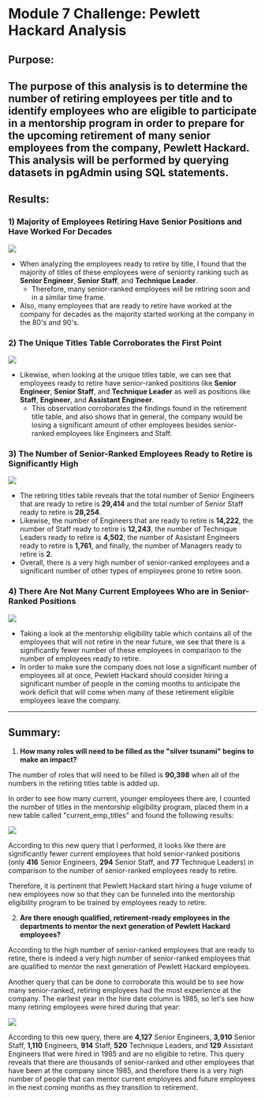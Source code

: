 # Module 7 Challenge: Pewlett Hackard Analysis

## Purpose:
The purpose of this analysis is to determine the number of retiring employees per title and to identify employees who are eligible to participate in a mentorship program in order to prepare for the upcoming retirement of many senior employees from the company, Pewlett Hackard. This analysis will be performed by querying datasets in pgAdmin using SQL statements.
---
## Results:

### 1) Majority of Employees Retiring Have Senior Positions and Have Worked For Decades
![](https://github.com/mbroad1/Module-7-Pewlett-Hackard-Analysis/blob/main/Images/retirement_titles.png)
- When analyzing the employees ready to retire by title, I found that the majority of titles of these employees were of seniority ranking such as **Senior Engineer**, **Senior Staff**, and **Technique Leader**.
    - Therefore, many senior-ranked employees will be retiring soon and in a similar time frame.
- Also, many employees that are ready to retire have worked at the company for decades as the majority started working at the company in the 80's and 90's.

### 2) The Unique Titles Table Corroborates the First Point
![](https://github.com/mbroad1/Module-7-Pewlett-Hackard-Analysis/blob/main/Images/unique_titles.png)
- Likewise, when looking at the unique titles table, we can see that employees ready to retire have senior-ranked positions like **Senior Engineer**, **Senior Staff**, and **Technique Leader** as well as positions like **Staff**, **Engineer**, and **Assistant Engineer**.
    - This observation corroborates the findings found in the retirement title table, and also shows that in general, the company would be losing a significant amount of other employees besides senior-ranked employees like Engineers and Staff. 

### 3) The Number of Senior-Ranked Employees Ready to Retire is Significantly High
![](https://github.com/mbroad1/Module-7-Pewlett-Hackard-Analysis/blob/main/Images/retiring_titles.png)
- The retiring titles table reveals that the total number of Senior Engineers that are ready to retire is **29,414** and the total number of Senior Staff ready to retire is **28,254**.
- Likewise, the number of Engineers that are ready to retire is **14,222**, the number of Staff ready to retire is **12,243**, the number of Technique Leaders ready to retire is **4,502**, the number of Assistant Engineers ready to retire is **1,761**, and finally, the number of Managers ready to retire is **2**.
- Overall, there is a very high number of senior-ranked employees and a significant number of other types of employees prone to retire soon.

### 4) There Are Not Many Current Employees Who are in Senior-Ranked Positions
![](https://github.com/mbroad1/Module-7-Pewlett-Hackard-Analysis/blob/main/Images/mentorship_eligibility.png)
- Taking a look at the mentorship eligibility table which contains all of the employees that will not retire in the near future, we see that there is a significantly fewer number of these employees in comparison to the number of employees ready to retire.
- In order to make sure the company does not lose a significant number of employees all at once, Pewlett Hackard should consider hiring a significant number of people in the coming months to anticipate the work deficit that will come when many of these retirement eligible employees leave the company.
---
## Summary:
1) **How many roles will need to be filled as the "silver tsunami" begins to make an impact?**

The number of roles that will need to be filled is **90,398** when all of the numbers in the retiring titles table is added up.

In order to see how many current, younger employees there are, I counted the number of titles in the mentorship eligibility program, placed them in a new table called "current_emp_titles" and found the following results:

![](https://github.com/mbroad1/Module-7-Pewlett-Hackard-Analysis/blob/main/Images/current_emp_titles.png)

According to this new query that I performed, it looks like there are significantly fewer current employees that hold senior-ranked positions (only **416** Senior Engineers, **294** Senior Staff, and **77** Technique Leaders) in comparison to the number of senior-ranked employees ready to retire.

Therefore, it is pertinent that Pewlett Hackard start hiring a huge volume of new employees now so that they can be funneled into the mentorship eligibility program to be trained by employees ready to retire.

2) **Are there enough qualified, retirement-ready employees in the departments to mentor the next generation of Pewlett Hackard employees?**

According to the high number of senior-ranked employees that are ready to retire, there is indeed a very high number of senior-ranked employees that are qualified to mentor the next generation of Pewlett Hackard employees.

Another query that can be done to corroborate this would be to see how many senior-ranked, retiring employees had the most experience at the company. The earliest year in the hire date column is 1985, so let's see how many retiring employees were hired during that year:

![](https://github.com/mbroad1/Module-7-Pewlett-Hackard-Analysis/blob/main/Images/high_experience_emp_count.png)

According to this new query, there are **4,127** Senior Engineers, **3,910** Senior Staff, **1,110** Engineers, **914** Staff, **520** Technique Leaders, and **129** Assistant Engineers that were hired in 1985 and are no eligible to retire. This query reveals that there are thousands of senior-ranked and other employees that have been at the company since 1985, and therefore there is a very high number of people that can mentor current employees and future employees in the next coming months as they transition to retirement.
